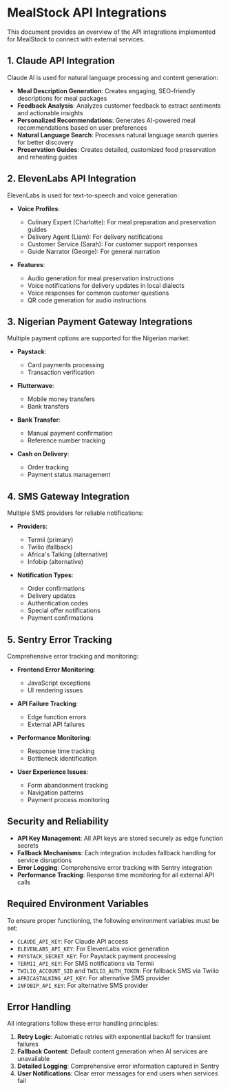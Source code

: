 
# MealStock API Integrations

This document provides an overview of the API integrations implemented for MealStock to connect with external services.

## 1. Claude API Integration

Claude AI is used for natural language processing and content generation:

- **Meal Description Generation**: Creates engaging, SEO-friendly descriptions for meal packages
- **Feedback Analysis**: Analyzes customer feedback to extract sentiments and actionable insights
- **Personalized Recommendations**: Generates AI-powered meal recommendations based on user preferences
- **Natural Language Search**: Processes natural language search queries for better discovery
- **Preservation Guides**: Creates detailed, customized food preservation and reheating guides

## 2. ElevenLabs API Integration

ElevenLabs is used for text-to-speech and voice generation:

- **Voice Profiles**:
  - Culinary Expert (Charlotte): For meal preparation and preservation guides
  - Delivery Agent (Liam): For delivery notifications
  - Customer Service (Sarah): For customer support responses
  - Guide Narrator (George): For general narration

- **Features**:
  - Audio generation for meal preservation instructions
  - Voice notifications for delivery updates in local dialects
  - Voice responses for common customer questions
  - QR code generation for audio instructions

## 3. Nigerian Payment Gateway Integrations

Multiple payment options are supported for the Nigerian market:

- **Paystack**: 
  - Card payments processing
  - Transaction verification
  
- **Flutterwave**:
  - Mobile money transfers
  - Bank transfers
  
- **Bank Transfer**:
  - Manual payment confirmation
  - Reference number tracking
  
- **Cash on Delivery**:
  - Order tracking
  - Payment status management

## 4. SMS Gateway Integration

Multiple SMS providers for reliable notifications:

- **Providers**:
  - Termii (primary)
  - Twilio (fallback)
  - Africa's Talking (alternative)
  - Infobip (alternative)

- **Notification Types**:
  - Order confirmations
  - Delivery updates
  - Authentication codes
  - Special offer notifications
  - Payment confirmations

## 5. Sentry Error Tracking

Comprehensive error tracking and monitoring:

- **Frontend Error Monitoring**:
  - JavaScript exceptions
  - UI rendering issues
  
- **API Failure Tracking**:
  - Edge function errors
  - External API failures
  
- **Performance Monitoring**:
  - Response time tracking
  - Bottleneck identification
  
- **User Experience Issues**:
  - Form abandonment tracking
  - Navigation patterns
  - Payment process monitoring

## Security and Reliability

- **API Key Management**: All API keys are stored securely as edge function secrets
- **Fallback Mechanisms**: Each integration includes fallback handling for service disruptions
- **Error Logging**: Comprehensive error tracking with Sentry integration
- **Performance Tracking**: Response time monitoring for all external API calls

## Required Environment Variables

To ensure proper functioning, the following environment variables must be set:

- `CLAUDE_API_KEY`: For Claude API access
- `ELEVENLABS_API_KEY`: For ElevenLabs voice generation
- `PAYSTACK_SECRET_KEY`: For Paystack payment processing
- `TERMII_API_KEY`: For SMS notifications via Termii
- `TWILIO_ACCOUNT_SID` and `TWILIO_AUTH_TOKEN`: For fallback SMS via Twilio
- `AFRICASTALKING_API_KEY`: For alternative SMS provider
- `INFOBIP_API_KEY`: For alternative SMS provider

## Error Handling

All integrations follow these error handling principles:

1. **Retry Logic**: Automatic retries with exponential backoff for transient failures
2. **Fallback Content**: Default content generation when AI services are unavailable
3. **Detailed Logging**: Comprehensive error information captured in Sentry
4. **User Notifications**: Clear error messages for end users when services fail
